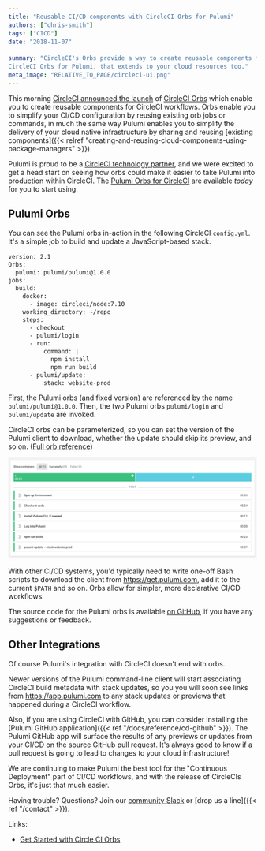```yaml
---
title: "Reusable CI/CD components with CircleCI Orbs for Pulumi"
authors: ["chris-smith"]
tags: ["CICD"]
date: "2018-11-07"

summary: "CircleCI's Orbs provide a way to create reusable components for your CI/CD workflows. And with
CircleCI Orbs for Pulumi, that extends to your cloud resources too."
meta_image: "RELATIVE_TO_PAGE/circleci-ui.png"
---
```



This morning [CircleCI announced the launch](https://circleci.com/blog/announcing-orbs-technology-partner-program/)
of [CircleCI Orbs](https://circleci.com/orbs/) which enable you to
create reusable components for CircleCI workflows. Orbs enable you to
simplify your CI/CD configuration by reusing existing orb jobs or
commands, in much the same way Pulumi enables you to simplify the
delivery of your cloud native infrastructure by sharing and reusing
[existing components]({{< relref "creating-and-reusing-cloud-components-using-package-managers" >}}).

Pulumi is proud to be a [CircleCI technology partner](https://circleci.com/partners/), and we were excited to get a
head start on seeing how orbs could make it easier to take Pulumi into
production within CircleCI. The [Pulumi Orbs for CircleCI](https://circleci.com/orbs/registry/orb/pulumi/pulumi) are
available *today* for you to start using.

## Pulumi Orbs

You can see the Pulumi orbs in-action in the following CircleCI
`config.yml`. It's a simple job to build and update a JavaScript-based
stack.

    version: 2.1
    Orbs:
      pulumi: pulumi/pulumi@1.0.0
    jobs:
      build:
        docker:
          - image: circleci/node:7.10
        working_directory: ~/repo
        steps:
          - checkout
          - pulumi/login
          - run:
              command: |
                npm install
                npm run build
          - pulumi/update:
              stack: website-prod

First, the Pulumi orbs (and fixed version) are referenced by the name
`pulumi/pulumi@1.0.0`. Then, the two Pulumi orbs `pulumi/login` and
`pulumi/update` are invoked.

CircleCI orbs can be parameterized, so you can set the version of the
Pulumi client to download, whether the update should skip its preview,
and so on. ([Full orb reference](https://github.com/pulumi/circleci#orb-reference))

![circleci ui](./circleci-ui.png)

With other CI/CD systems, you'd typically need to write one-off Bash
scripts to download the client from <https://get.pulumi.com>, add it to
the current `$PATH` and so on. Orbs allow for simpler, more declarative
CI/CD workflows.

The source code for the Pulumi orbs is available [on GitHub](https://github.com/pulumi/circleci),
if you have any suggestions or feedback.

## Other Integrations

Of course Pulumi's integration with CircleCI doesn't end with orbs.

Newer versions of the Pulumi command-line client will start associating
CircleCI build metadata with stack updates, so you you will soon see
links from <https://app.pulumi.com> to any stack updates or previews
that happened during a CircleCI workflow.

Also, if you are using CircleCI with GitHub, you can consider installing
the [Pulumi GitHub application]({{< ref "/docs/reference/cd-github" >}}). The Pulumi
GitHub app will surface the results of any previews or updates from your
CI/CD on the source GitHub pull request. It's always good to know if a
pull request is going to lead to changes to your cloud infrastructure!

We are continuing to make Pulumi the best tool for the "Continuous
Deployment" part of CI/CD workflows, and with the release of CircleCIs
Orbs, it's just that much easier.


Having trouble? Questions? Join our [community Slack](https://slack.pulumi.io/)
or [drop us a line]({{< ref "/contact" >}}).

Links:

-   [Get Started with Circle CI Orbs](https://circleci.com/orbs/)

